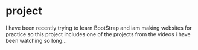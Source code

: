 # project
I have been recently trying to learn BootStrap and iam making websites for practice so this 
project includes one of the projects from the videos i have been watching so long...
